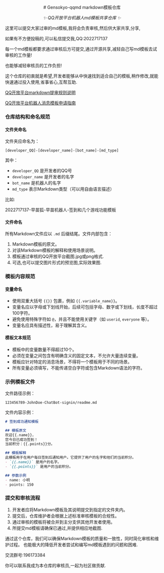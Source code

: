 
<div align="center">
# Gensokyo-qqmd markdown模板仓库

_✨ QQ开放平台机器人md模板共享仓库 ✨_  
</div> 

这里可以提交大家过审的md模板,我将会负责审核,然后供大家共享,分享,

如果有不方便投稿的,可以私信提交我,QQ:2022717137

每一个md模板都要求通过审核后方可提交,通过开源共享,减轻自己写md模板去试审核的工作量!

也能够减轻审核员的工作负担!

这个仓库的初衷就是希望,开发者能够从中快速找到适合自己的模板,稍作修改,就能快速通过投入使用,省事省心,互帮互助.

[QQ开放平台markdown提审规则说明](https://docs.qq.com/doc/DRmZmYnBkcVBDaktI?u=fff9df4707ab4dd49a7665e242ba39a1)

[QQ开放平台机器人消息模板申请指南](https://docs.qq.com/doc/DS1Vyb1hxenVVSFNt?u=cc9dc84976144baeb72d7b00ceda4c46)

### 仓库结构和命名规范

#### 文件夹命名
文件夹应命名为：
```
[developer_QQ]-[developer_name]-[bot_name]-[md_type]
```
其中：
- `developer_QQ` 是开发者的QQ号
- `developer_name` 是开发者的名字
- `bot_name` 是机器人的名字
- `md_type` 表示Markdown类型（可以用自由语言描述）

比如:

2022717137-早苗狐-早苗机器人-签到和几个游戏功能模板

#### 文件命名
所有Markdown文件应以 `.md` 后缀结尾。文件内部包含：
1. Markdown模板的原文。
2. 对该Markdown模板的解释和使用场景说明。
3. 模板通过审核的QQ开放平台截图.jpg或png格式.
4. 可选,也可以提交图片形式的预览图,实际效果图.

### 模板内容规范

#### 变量命名
- 使用双重大括号 `{{}}` 包裹，例如 `{{.variable_name}}`。
- 变量名应以字母或下划线开始，后续可包括字母、数字或下划线，长度不超过100字符。
- 避免使用特殊字符如 `@`，并且不能使用关键字（如 `userid`, `everyone` 等）。
- 变量名应具有描述性，易于理解其含义。

#### 模板文本规范
- 模板中的变量数量不得超过10个。
- 必须在变量之间包含有明确含义的固定文本，不允许大量连续变量。
- 模板应针对特定的消息场景，不得将一个模板用于不同的场景。
- 所有变量必须填写，不能传递空白字符或包含Markdown语法的字符。

### 示例模板文件
文件路径示例：
```
123456789-JohnDoe-ChatBot-signin/readme.md
```

文件内容示例：
```markdown
# 签到成功通知模板

## 模板原文
欢迎{{.name}}，
您今日已成功签到！
当前积分：{{.points}}分。

## 模板解释
此模板用于在用户每日签到后通知用户。它提供了用户的名字和他们的当前积分。
- `{{.name}}` 是用户的名字。
- `{{.points}}` 是用户的当前积分。

## 参数示例
- name: 小明
- points: 150
```

### 提交和审核流程
1. 开发者应将Markdown模板及其说明提交到指定的文件夹内。
2. 提交后，仓库维护者会根据上述标准审核模板的合规性。
3. 通过审核的模板将被合并到主分支供其他开发者使用。
4. 所提交md模板请确保已通过,并提供相应地截图.

通过这个仓库，我们可以确保Markdown模板的质量和一致性，同时简化审核和维护过程。
也能极大的降低开发者尝试和编写md模板遇到的问题和困难.

交流群号:196173384

你可以联系我成为本仓库的审核员,一起为社区做贡献.